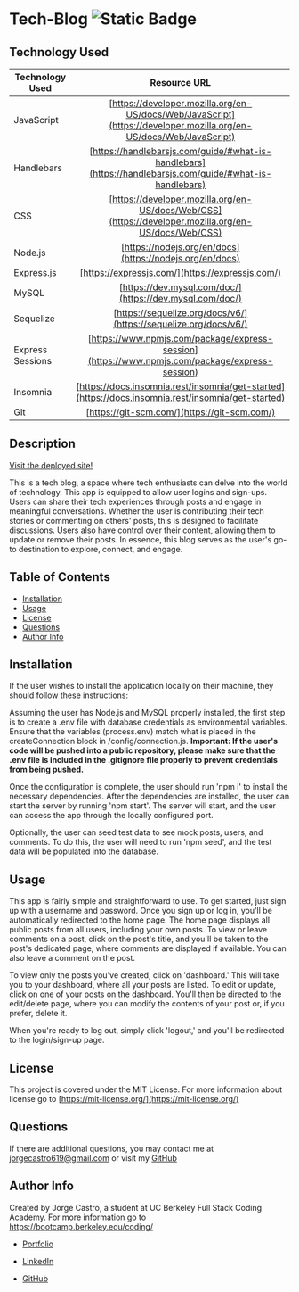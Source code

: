 # Tech-Blog ![Static Badge](https://img.shields.io/badge/license-MIT-blue)

## Technology Used

| Technology Used  |                                                    Resource URL                                                    |
| ---------------- | :----------------------------------------------------------------------------------------------------------------: |
| JavaScript       | [https://developer.mozilla.org/en-US/docs/Web/JavaScript](https://developer.mozilla.org/en-US/docs/Web/JavaScript) |
| Handlebars       |      [https://handlebarsjs.com/guide/#what-is-handlebars](https://handlebarsjs.com/guide/#what-is-handlebars)      |
| CSS              |        [https://developer.mozilla.org/en-US/docs/Web/CSS](https://developer.mozilla.org/en-US/docs/Web/CSS)        |
| Node.js          |                              [https://nodejs.org/en/docs](https://nodejs.org/en/docs)                              |
| Express.js       |                                  [https://expressjs.com/](https://expressjs.com/)                                  |
| MySQL            |                              [https://dev.mysql.com/doc/](https://dev.mysql.com/doc/)                              |
| Sequelize        |                          [https://sequelize.org/docs/v6/](https://sequelize.org/docs/v6/)                          |
| Express Sessions |           [https://www.npmjs.com/package/express-session](https://www.npmjs.com/package/express-session)           |
| Insomnia         |         [https://docs.insomnia.rest/insomnia/get-started](https://docs.insomnia.rest/insomnia/get-started)         |
| Git              |                                    [https://git-scm.com/](https://git-scm.com/)                                    |

## Description

[Visit the deployed site!](#)

This is a tech blog, a space where tech enthusiasts can delve into the world of technology. This app is equipped to allow user logins and sign-ups. Users can share their tech experiences through posts and engage in meaningful conversations. Whether the user is contributing their tech stories or commenting on others' posts, this is designed to facilitate discussions. Users also have control over their content, allowing them to update or remove their posts. In essence, this blog serves as the user's go-to destination to explore, connect, and engage.

## Table of Contents

- [Installation](#installation)
- [Usage](#usage)
- [License](#license)
- [Questions](#questions)
- [Author Info](#author-info)

## Installation

If the user wishes to install the application locally on their machine, they should follow these instructions:

Assuming the user has Node.js and MySQL properly installed, the first step is to create a .env file with database credentials as environmental variables. Ensure that the variables (process.env) match what is placed in the createConnection block in /config/connection.js. **Important: If the user's code will be pushed into a public repository, please make sure that the .env file is included in the .gitignore file properly to prevent credentials from being pushed.**

Once the configuration is complete, the user should run 'npm i' to install the necessary dependencies. After the dependencies are installed, the user can start the server by running 'npm start'. The server will start, and the user can access the app through the locally configured port.

Optionally, the user can seed test data to see mock posts, users, and comments. To do this, the user will need to run 'npm seed', and the test data will be populated into the database.

## Usage

This app is fairly simple and straightforward to use. To get started, just sign up with a username and password. Once you sign up or log in, you'll be automatically redirected to the home page. The home page displays all public posts from all users, including your own posts. To view or leave comments on a post, click on the post's title, and you'll be taken to the post's dedicated page, where comments are displayed if available. You can also leave a comment on the post.

To view only the posts you've created, click on 'dashboard.' This will take you to your dashboard, where all your posts are listed. To edit or update, click on one of your posts on the dashboard. You'll then be directed to the edit/delete page, where you can modify the contents of your post or, if you prefer, delete it.

When you're ready to log out, simply click 'logout,' and you'll be redirected to the login/sign-up page.

## License

This project is covered under the MIT License. For more information about license go to [https://mit-license.org/](https://mit-license.org/)

## Questions

If there are additional questions, you may contact me at jorgecastro619@gmail.com or visit my [GitHub](https://github.com/Jacastro619)

## Author Info

Created by Jorge Castro, a student at UC Berkeley Full Stack Coding Academy. For more information go to https://bootcamp.berkeley.edu/coding/

- [Portfolio](https://jacastro619.github.io/my-portfolio/)

- [LinkedIn](https://www.linkedin.com/in/jorge-castro-2a9545177/)

- [GitHub](https://www.linkedin.com/in/jorge-castro-2a9545177/)
